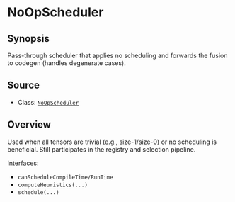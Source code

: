 # NoOpScheduler

## Synopsis
Pass-through scheduler that applies no scheduling and forwards the fusion to codegen (handles degenerate cases).

## Source
- Class: [`NoOpScheduler`](../../../csrc/scheduler/no_op.h#L26)

## Overview
Used when all tensors are trivial (e.g., size-1/size-0) or no scheduling is beneficial. Still participates in the registry and selection pipeline.

Interfaces:
- `canScheduleCompileTime/RunTime`
- `computeHeuristics(...)`
- `schedule(...)`

